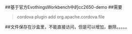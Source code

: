 ##基于官方EvothingsWorkbench中的cc2650-demo
##需要
>cordova plugin add org.apache.cordova.file


##文件保存在沙盒里，不能直接访问，但是可以增加，删除。。。。。
